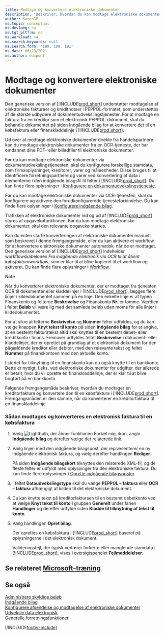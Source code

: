 ```yaml
---
title: Modtage og konvertere elektroniske dokumenter
description: 'Beskriver, hvordan du kan modtage elektroniske dokumenter direkte fra handelspartnere eller en OCR-tjeneste.'
author: SorenGP
ms.topic: conceptual
ms.devlang: na
ms.tgt_pltfrm: na
ms.workload: na
ms.search.keywords: null
ms.search.form: '189, 190, 191'
ms.date: 06/23/2021
ms.author: edupont
---
```

# <a name="receive-and-convert-electronic-documents" />Modtage og konvertere elektroniske dokumenter

Den generiske version af [!INCLUDE[prod_short](includes/prod_short.md)] understøtter modtagelse af elektroniske fakturaer og kreditnotaer i PEPPOL-formatet, som understøttes af de største udbydere af dokumentudvekslingstjenester. For at modtage en faktura fra en kreditor som et elektronisk PEPPOL-dokument, skal du behandle dokumentet på siden Indgående bilag for at konvertere det til en købsfaktura eller finanskladdelinje i [!INCLUDE[prod_short](includes/prod_short.md)].

Ud over at modtage elektroniske dokumenter direkte fra handelspartnere kan du modtage elektroniske dokumenter fra en OCR-tjeneste, der har omdannet dine PDF- eller billedfiler til elektroniske dokumenter.  

Før du kan modtage elektroniske dokumenter via dokumentudvekslingstjenesten, skal du konfigurere forskellige stamdata, som firmaoplysninger, kreditorer, varer og måleenheder. Disse bruges til at identificere forretningspartnere og varer ved konvertering af data i elementerne i den indgående bilagsfil til felter i [!INCLUDE[prod_short](includes/prod_short.md)]. Du kan finde flere oplysninger i [Konfigurere en dokumentudvekslingstjeneste](across-how-to-set-up-a-document-exchange-service.md).  

Før du kan modtage elektroniske dokumenter via OCR-tjenesten, skal du konfigurere og aktivere den forudkonfigurerede tjenesteforbindelse. Du kan finde flere oplysninger i [Konfigurere indgående bilag](across-how-setup-income-documents.md).  

Trafikken af elektroniske dokumenter ind og ud af [!INCLUDE[prod_short](includes/prod_short.md)] styres af opgavekøfunktionen. Før du kan modtage elektroniske dokumenter, skal den relevante opgavekø startes.  

Kan du enten starte konverteringen af elektroniske dokumenter manuelt som beskrevet i denne fremgangsmåde, eller du kan aktivere et workflow for at konvertere elektroniske dokumenter automatisk, når de er modtaget. Den generiske version af [!INCLUDE[prod_short](includes/prod_short.md)] indeholder workflowskabelonen *Fra indgående elektronik via OCR til at åbent købsfakturaworkflow*, som er klar til at blive kopieret til et workflow og aktiveret. Du kan finde flere oplysninger i [Workflow](across-workflow.md).  

> [!NOTE]  
> Når du konverterer elektroniske dokumenter, der er modtaget fra tjenesten OCR til dokumenter eller kladdelinjer i [!INCLUDE[prod_short](includes/prod_short.md)], lægges flere linjer i kildedokumentet sammen på én linje. Den enkelte linje er af typen Finanskonto og felterne **Beskrivelse** og Finanskonto **Nr.** er tomme. Værdien i feltet **Beløb** vil være lig med det samlede beløb uden moms for alle linjer i kildedokumentet.  
>
> For at sikre at felterne **Beskrivelse** og **Nummer** felter udfyldes, og du kan vælge knappen **Knyt tekst til konto** på siden **Indgående bilag** for at angive, at en bestemt fakturatekst altid skal knyttes til en bestemt debet- eller kreditkonto i finans. Fremover udfyldes feltet **Beskrivelse** i dokument- eller kladdelinjer, der er oprettet på grundlag af et elektronisk dokument for den pågældende kreditor eller debitor, med den relevante tekst og feltet **Nummer** på finanskontoen med den aktuelle konto.  
>
> I stedet for tilknytning til en finanskonto kan du også knytte til en bankkonto. Dette er nyttigt, f.eks. ved elektroniske dokumenter for udgifter, der allerede er betalt, hvor du vil oprette en finanskladdelinje, der er klar til at blive bogført på en bankkonto.  

Følgende fremgangsmåde beskriver, hvordan du modtager en kreditorfaktura og konvertere den til en købsfaktura i [!INCLUDE[prod_short](includes/prod_short.md)]. Fremgangsmåden er den samme, når du konverterer en kreditorfaktura til en finanskladdelinje.  

### <a name="to-receive-and-convert-an-electronic-invoice-to-a-purchase-invoice" />Sådan modtages og konverteres en elektronisk faktura til en købsfaktura

1. Vælg ![Lightbulb, der åbner funktionen Fortæl mig.](media/ui-search/search_small.png "Fortæl mig, hvad du vil foretage dig") ikon, angiv **Indgående bilag** og derefter vælge det relaterede link.  

2. Vælg linjen med den indgående bilagspost, der repræsenterer en ny indgående elektronisk faktura, og vælg derefter handlingen **Rediger**.  

    På siden **Indgående bilagskort** tilknyttes den relaterede XML-fil, og de fleste felter er udfyldt med oplysninger fra den elektroniske faktura. Du kan finde flere oplysninger i [Oprette indgående bilagsposter](across-how-create-income-document-records.md).  

3. I feltet **Dataudvekslingstype** skal du vælge **PEPPOL – faktura** eller **OCR – faktura** afhængigt af kilden til det elektroniske dokument.  

4. Du kan knytte tekst på kreditorfakturaen til en bestemt debetkonto ved at vælge **Knyt tekst til konto** i gruppen **Generelt** under fanen **Handlinger** og derefter udfylde siden **Kladde til tilknytning af tekst til konto**.  

5. Vælg handlingen **Opret bilag**.  

    Der oprettes en købsfaktura i [!INCLUDE[prod_short](includes/prod_short.md)] baseret på oplysningerne i det elektronisk dokument.  

    Valideringsfejl, der typisk vedrører forkerte eller manglende stamdata i [!INCLUDE[prod_short](includes/prod_short.md)], vises i oversigtspanelet **Fejlmeddelelser**.  

## <a name="see-related-microsoft-training" />Se relateret [Microsoft-træning](/training/modules/electronic-documents-dynamics-365-business-central/index)

## <a name="see-also" />Se også

[Administrere skyldige beløb](payables-manage-payables.md)  
[Indgående bilag](across-income-documents.md)  
[Konfigurere afsendelse og modtagelse af elektroniske dokumenter](across-how-to-set-up-electronic-document-sending-and-receiving.md)  
[Udveksle data elektronisk](across-data-exchange.md)   
[Generelle forretningsfunktioner](ui-across-business-areas.md)  


[!INCLUDE[footer-include](includes/footer-banner.md)]
